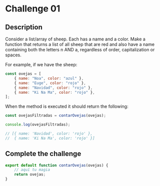 # Challenge 01

## Description

Consider a list/array of sheep. Each has a name and a color. Make a function that returns a list of all sheep that are red and also have a name containing both the letters n AND a, regardless of order, capitalization or spaces.

For example, if we have the sheep:

```javascript
const ovejas = [
	{ name: "Noa", color: "azul" },
	{ name: "Euge", color: "rojo" },
	{ name: "Navidad", color: "rojo" },
	{ name: "Ki Na Ma", color: "rojo" },
];
```

When the method is executed it should return the following:

```javascript
const ovejasFiltradas = contarOvejas(ovejas);

console.log(ovejasFiltradas);

// [{ name: 'Navidad', color: 'rojo' },
//  { name: 'Ki Na Ma', color: 'rojo' }]
```

## Complete the challenge

```javascript
export default function contarOvejas(ovejas) {
	// aquí tu magia
	return ovejas;
}
```
